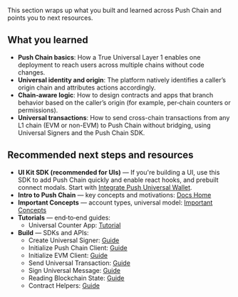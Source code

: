 This section wraps up what you built and learned across Push Chain and points you to next resources.

## What you learned

- **Push Chain basics**: How a True Universal Layer 1 enables one deployment to reach users across multiple chains without code changes.
- **Universal identity and origin**: The platform natively identifies a caller’s origin chain and attributes actions accordingly.
- **Chain‑aware logic**: How to design contracts and apps that branch behavior based on the caller’s origin (for example, per‑chain counters or permissions).
- **Universal transactions**: How to send cross-chain transactions from any L1 chain (EVM or non-EVM) to Push Chain without bridging, using Universal Signers and the Push Chain SDK.

## Recommended next steps and resources

- **UI Kit SDK (recommended for UIs)** — If you're building a UI, use this SDK to add Push Chain quickly and enable react hooks, and prebuilt connect modals. Start with <a href="https://pushchain.github.io/push-chain-website/pr-preview/pr-1067/docs/chain/ui-kit/integrate-push-universal-wallet/" target="_blank">Integrate Push Universal Wallet</a>.
- **Intro to Push Chain** — key concepts and motivations: <a href="https://pushchain.github.io/push-chain-website/pr-preview/pr-1067/docs/chain/" target="_blank">Docs Home</a>
- **Important Concepts** — account types, universal model: <a href="https://pushchain.github.io/push-chain-website/pr-preview/pr-1067/docs/chain/important-concepts/" target="_blank">Important Concepts</a>
- **Tutorials** — end‑to‑end guides:
  - Universal Counter App: <a href="https://pushchain.github.io/push-chain-website/pr-preview/pr-1067/docs/chain/tutorials/basics/tutorial-universal-counter/" target="_blank">Tutorial</a>
- **Build** — SDKs and APIs:
  - Create Universal Signer: <a href="https://pushchain.github.io/push-chain-website/pr-preview/pr-1067/docs/chain/build/create-universal-signer/" target="_blank">Guide</a>
  - Initialize Push Chain Client: <a href="https://pushchain.github.io/push-chain-website/pr-preview/pr-1067/docs/chain/build/initialize-push-chain-client/" target="_blank">Guide</a>
  - Initialize EVM Client: <a href="https://pushchain.github.io/push-chain-website/pr-preview/pr-1067/docs/chain/build/initialize-evm-client/" target="_blank">Guide</a>
  - Send Universal Transaction: <a href="https://pushchain.github.io/push-chain-website/pr-preview/pr-1067/docs/chain/build/send-universal-transaction/" target="_blank">Guide</a>
  - Sign Universal Message: <a href="https://pushchain.github.io/push-chain-website/pr-preview/pr-1067/docs/chain/build/sign-universal-message/" target="_blank">Guide</a>
  - Reading Blockchain State: <a href="https://pushchain.github.io/push-chain-website/pr-preview/pr-1067/docs/chain/build/reading-blockchain-state/" target="_blank">Guide</a>
  - Contract Helpers: <a href="https://pushchain.github.io/push-chain-website/pr-preview/pr-1067/docs/chain/build/contract-helpers/" target="_blank">Guide</a>
